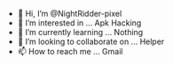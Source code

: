 - 👋 Hi, I’m @NightRidder-pixel
- 👀 I’m interested in ... Apk Hacking
- 🌱 I’m currently learning ... Nothing
- 💞️ I’m looking to collaborate on ... Helper
- 📫 How to reach me ... Gmail

<!---
NightRidder-pixel/NightRidder-pixel is a ✨ special ✨ repository because its `README.md` (this file) appears on your GitHub profile.
You can click the Preview link to take a look at your changes.
--->
